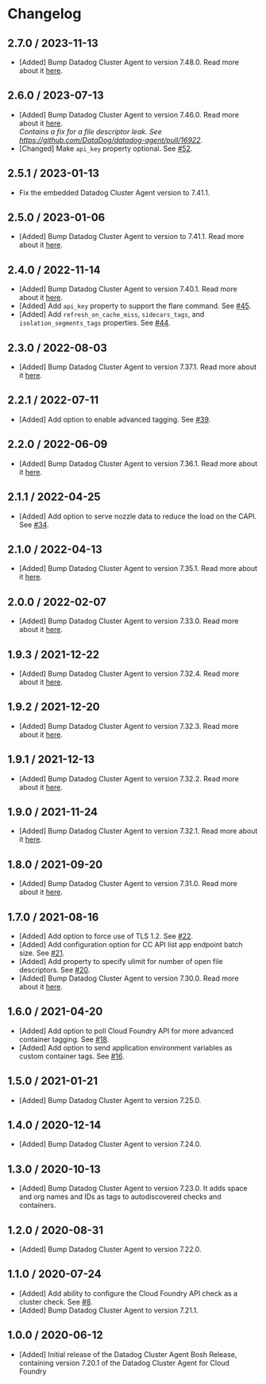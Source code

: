 # Changelog

## 2.7.0 / 2023-11-13

* [Added] Bump Datadog Cluster Agent to version 7.48.0. Read more about it [here](https://github.com/DataDog/datadog-agent/blob/main/CHANGELOG.rst#7480--6480).  

## 2.6.0 / 2023-07-13

* [Added] Bump Datadog Cluster Agent to version 7.46.0. Read more about it [here](https://github.com/DataDog/datadog-agent/blob/main/CHANGELOG.rst#7460--6460).  
_Contains a fix for a file descriptor leak. See https://github.com/DataDog/datadog-agent/pull/16922._
* [Changed] Make `api_key` property optional. See [#52](https://github.com/DataDog/datadog-cluster-agent-boshrelease/pull/52).

## 2.5.1 / 2023-01-13

* Fix the embedded Datadog Cluster Agent version to 7.41.1.

## 2.5.0 / 2023-01-06

* [Added] Bump Datadog Cluster Agent to version to 7.41.1. Read more about it [here](https://github.com/DataDog/datadog-agent/blob/main/CHANGELOG.rst#7411--6411).

## 2.4.0 / 2022-11-14

* [Added] Bump Datadog Cluster Agent to version 7.40.1. Read more about it [here](https://github.com/DataDog/datadog-agent/blob/main/CHANGELOG.rst#7401--6401).
* [Added] Add `api_key` property to support the flare command. See [#45](https://github.com/DataDog/datadog-cluster-agent-boshrelease/pull/45).
* [Added] Add `refresh_on_cache_miss`, `sidecars_tags`, and `isolation_segments_tags` properties. See [#44](https://github.com/DataDog/datadog-cluster-agent-boshrelease/pull/44).

## 2.3.0 / 2022-08-03

* [Added] Bump Datadog Cluster Agent to version 7.37.1. Read more about it [here](https://github.com/DataDog/datadog-agent/blob/main/CHANGELOG.rst#7371--6371).

## 2.2.1 / 2022-07-11

* [Added] Add option to enable advanced tagging. See [#39](https://github.com/DataDog/datadog-cluster-agent-boshrelease/pull/39).

## 2.2.0 / 2022-06-09

* [Added] Bump Datadog Cluster Agent to version 7.36.1. Read more about it [here](https://github.com/DataDog/datadog-agent/blob/main/CHANGELOG.rst#7361--6361).

## 2.1.1 / 2022-04-25

* [Added] Add option to serve nozzle data to reduce the load on the CAPI. See [#34](https://github.com/DataDog/datadog-cluster-agent-boshrelease/pull/34).

## 2.1.0 / 2022-04-13

* [Added] Bump Datadog Cluster Agent to version 7.35.1. Read more about it [here](https://github.com/DataDog/datadog-agent/blob/main/CHANGELOG.rst#7351--6351).

## 2.0.0 / 2022-02-07

* [Added] Bump Datadog Cluster Agent to version 7.33.0. Read more about it [here](https://github.com/DataDog/datadog-agent/blob/main/CHANGELOG.rst#7330--6330).

## 1.9.3 / 2021-12-22

* [Added] Bump Datadog Cluster Agent to version 7.32.4. Read more about it [here](https://github.com/DataDog/datadog-agent/blob/main/CHANGELOG.rst#7324--6324).

## 1.9.2 / 2021-12-20

* [Added] Bump Datadog Cluster Agent to version 7.32.3. Read more about it [here](https://github.com/DataDog/datadog-agent/blob/main/CHANGELOG.rst#7323--6323).

## 1.9.1 / 2021-12-13

* [Added] Bump Datadog Cluster Agent to version 7.32.2. Read more about it [here](https://github.com/DataDog/datadog-agent/blob/main/CHANGELOG.rst#7322--6322).

## 1.9.0 / 2021-11-24

* [Added] Bump Datadog Cluster Agent to version 7.32.1. Read more about it [here](https://github.com/DataDog/datadog-agent/blob/main/CHANGELOG.rst#7321--6321).

## 1.8.0 / 2021-09-20

* [Added] Bump Datadog Cluster Agent to version 7.31.0. Read more about it [here](https://github.com/DataDog/datadog-agent/blob/main/CHANGELOG.rst#7310--6310).

## 1.7.0 / 2021-08-16

* [Added] Add option to force use of TLS 1.2. See [#22](https://github.com/DataDog/datadog-cluster-agent-boshrelease/pull/22).
* [Added] Add configuration option for CC API list app endpoint batch size. See [#21](https://github.com/DataDog/datadog-cluster-agent-boshrelease/pull/21).
* [Added] Add property to specify ulimit for number of open file descriptors. See [#20](https://github.com/DataDog/datadog-cluster-agent-boshrelease/pull/20).
* [Added] Bump Datadog Cluster Agent to version 7.30.0. Read more about it [here](https://github.com/DataDog/datadog-agent/blob/master/CHANGELOG.rst#7300--6300).

## 1.6.0 / 2021-04-20

* [Added] Add option to poll Cloud Foundry API for more advanced container tagging. See [#18](https://github.com/DataDog/datadog-cluster-agent-boshrelease/pull/18).
* [Added] Add option to send application environment variables as custom container tags. See [#16](https://github.com/DataDog/datadog-cluster-agent-boshrelease/pull/16).

## 1.5.0 / 2021-01-21

* [Added] Bump Datadog Cluster Agent to version 7.25.0.

## 1.4.0 / 2020-12-14

* [Added] Bump Datadog Cluster Agent to version 7.24.0.

## 1.3.0 / 2020-10-13

* [Added] Bump Datadog Cluster Agent to version 7.23.0. It adds space and org names and IDs as tags to autodiscovered checks and containers.

## 1.2.0 / 2020-08-31

* [Added] Bump Datadog Cluster Agent to version 7.22.0.

## 1.1.0 / 2020-07-24

* [Added] Add ability to configure the Cloud Foundry API check as a cluster check. See [#8](https://github.com/DataDog/datadog-cluster-agent-boshrelease/pull/8).
* [Added] Bump Datadog Cluster Agent to version 7.21.1.

## 1.0.0 / 2020-06-12

* [Added] Initial release of the Datadog Cluster Agent Bosh Release, containing version 7.20.1 of the Datadog Cluster Agent for Cloud Foundry
